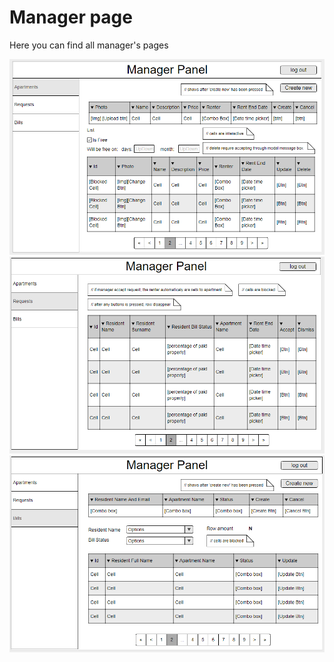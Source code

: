 # Manager page

Here you can find all manager's pages

<p align="center">
 <img alt="GitHub" src="/docs/Sketches/Manager/appartments.png">
 <img alt="GitHub" src="/docs/Sketches/Manager/requests.png">
 <img alt="GitHub" src="/docs/Sketches/Manager/bills.png">
</p>
